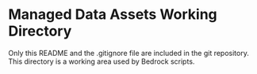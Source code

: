 # Managed Data Assets Working Directory

Only this README and the .gitignore file are included in the git repository. This directory is a working area used by Bedrock scripts.
